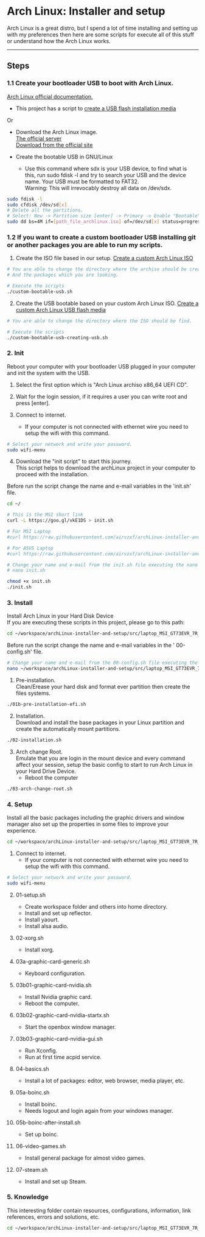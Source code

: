 # Arch Linux: Installer and setup

Arch Linux is a great distro, but I spend a lot of time installing and setting
up with my preferences then here are some scripts for execute all of this stuff
or understand how the Arch Linux works.

---

## Steps

### 1.1 Create your bootloader USB to boot with Arch Linux.

[Arch Linux official documentation.](https://wiki.archlinux.org/index.php/USB_flash_installation_media)

- This project has a script to
  [create a USB flash installation media](https://raw.githubusercontent.com/airvzxf/archLinux-installer-and-setup/master/src/laptop_MSI_GT73EVR_7R_Titan_Pro/01-bootable-usb/bootable-usb.sh)

Or

- Download the Arch Linux image.<br>
  [The official server](http://mirror.rackspace.com/archlinux/iso/latest/)<br>
  [Download from the official site](https://www.archlinux.org/download/)<br>

- Create the bootable USB in GNU/Linux
    - Use this command where sdx is your USB device, to find what is this, run
      sudo fdisk -l and try to search your USB and the device name. Your USB
      must be formatted to FAT32.<br>
      Warning: This will irrevocably destroy all data on /dev/sdx.<br>

```sh
sudo fdisk -l
sudo cfdisk /dev/sd[x]
# Delete all the partitions.
# Select: New -> Partition size [enter] -> Primary -> Enable "Bootable" -> Type -> "b W95 FAT32" -> Write -> yes -> Quite
sudo dd bs=4M if=[path_file_archlinux.iso] of=/dev/sd[x] status=progress && sync


```

### 1.2 If you want to create a custom bootloader USB installing git or another packages you are able to run my scripts.

1. Create the ISO file based in our setup.
   [Create a custom Arch Linux ISO](https://raw.githubusercontent.com/airvzxf/archLinux-installer-and-setup/master/src/laptop_MSI_GT73EVR_7R_Titan_Pro/01-bootable-usb/custom-bootable-usb.sh)

```sh
# You are able to change the directory where the archiso should be create.
# And the packages which you are looking.

# Execute the scripts
./custom-bootable-usb.sh


```

2. Create the USB bootable based on your custom Arch Linux ISO.
   [Create a custom Arch Linux USB flash media](https://raw.githubusercontent.com/airvzxf/archLinux-installer-and-setup/master/src/laptop_MSI_GT73EVR_7R_Titan_Pro/01-bootable-usb/custom-bootable-usb-creating-usb.sh)

```sh
# You are able to change the directory where the ISO should be find.

# Execute the scripts
./custom-bootable-usb-creating-usb.sh


```

### 2. Init

Reboot your computer with your bootloader USB plugged in your computer and init
the system with the USB.

1. Select the first option which is "Arch Linux archiso x86_64 UEFI CD".

2. Wait for the login session, if it requires a user you can write root and
   press [enter].

3. Connect to internet.
    - If your computer is not connected with ethernet wire you need to setup
      the wifi with this command.

```sh
# Select your network and write your password.
sudo wifi-menu


```

4. Download the "init script" to start this journey.<br>
   This script helps to download the archLinux project in your computer to
   proceed with the installation.<br>

Before run the script change the name and e-mail variables in the 'init.sh'
file.

```sh
cd ~/

# This is the MSI short link
curl -L https://goo.gl/vkE1DS > init.sh

# For MSI Laptop
#curl https://raw.githubusercontent.com/airvzxf/archLinux-installer-and-setup/master/src/laptop_ASUS_K46CB/02-init/init.sh > init.sh

# For ASUS Laptop
#curl https://raw.githubusercontent.com/airvzxf/archLinux-installer-and-setup/master/src/laptop_MSI_GT73EVR_7R_Titan_Pro/02-init/init.sh > init.sh

# Change your name and e-mail from the init.sh file executing the nano command.
# nano init.sh

chmod +x init.sh
./init.sh


```

### 3. Install

Install Arch Linux in your Hard Disk Device<br>
If you are executing these scripts in this project, please go to this path:

```sh
cd ~/workspace/archLinux-installer-and-setup/src/laptop_MSI_GT73EVR_7R_Titan_Pro/03-installer


```

Before run the script change the name and e-mail variables in the '
00-config.sh' file.

```sh
# Change your name and e-mail from the 00-config.sh file executing the nano command.
nano ~/workspace/archLinux-installer-and-setup/src/laptop_MSI_GT73EVR_7R_Titan_Pro/03-installer/00-config.sh


```

1. Pre-installation.<br>
   Clean/Erease your hard disk and format ever partition then create the files
   systems.

```sh
./01b-pre-installation-efi.sh


```

2. Installation.<br>
   Download and install the base packages in your Linux partition and create
   the automatically mount partitions.

```sh
./02-installation.sh


```

3. Arch change Root.<br>
   Emulate that you are login in the mount device and every command affect your
   session, setup the basic config to start to run Arch Linux in your Hard
   Drive Device.
    - Reboot the computer

```sh
./03-arch-change-root.sh


```

### 4. Setup

Install all the basic packages including the graphic drivers and window manager
also set up the properties in some files to improve your experience.

```sh
cd ~/workspace/archLinux-installer-and-setup/src/laptop_MSI_GT73EVR_7R_Titan_Pro/04-setup


```

1. Connect to internet.
    - If your computer is not connected with ethernet wire you need to setup
      the wifi with this command.

```sh
# Select your network and write your password.
sudo wifi-menu


```

2. 01-setup.sh
    - Create workspace folder and others into home directory.
    - Install and set up reflector.
    - Install yaourt.
    - Install alsa audio.

3. 02-xorg.sh
    - Install xorg.

4. 03a-graphic-card-generic.sh
    - Keyboard configuration.

5. 03b01-graphic-card-nvidia.sh
    - Install Nvidia graphic card.
    - Reboot the computer.

6. 03b02-graphic-card-nvidia-startx.sh
    - Start the openbox window manager.

7. 03b03-graphic-card-nvidia-gui.sh
    - Run Xconfig.
    - Run at first time acpid service.

8. 04-basics.sh
    - Install a lot of packages: editor, web browser, media player, etc.

9. 05a-boinc.sh
    - Install boinc.
    - Needs logout and login again from your windows manager.

10. 05b-boinc-after-install.sh
    - Set up boinc.

11. 06-video-games.sh
    - Install general package for almost video games.

12. 07-steam.sh
    - Install and set up Steam.

### 5. Knowledge

This interesting folder contain resources, configurations, information, link
references, errors and solutions, etc.

```sh
cd ~/workspace/archLinux-installer-and-setup/src/laptop_MSI_GT73EVR_7R_Titan_Pro/05-knowledge


```
